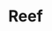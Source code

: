 ---
title: "Reef"
summary: "English band formed in Glastonbury, UK in 1993. Initial success and publicity was due to \"Naked\" being used in a Sony Minidisc TV advert. Garnered further success due to the notoriety of \"Place Your Hands\" being used on a popular TV show as an alternative intro to a section of the show called \"It's Your Letter\". The band split in 2003 and formed other bands. In 2010 the band reformed for some live concerts. 2014 saw the departure of the original guitarist, ."
image: "reef.jpg"
---